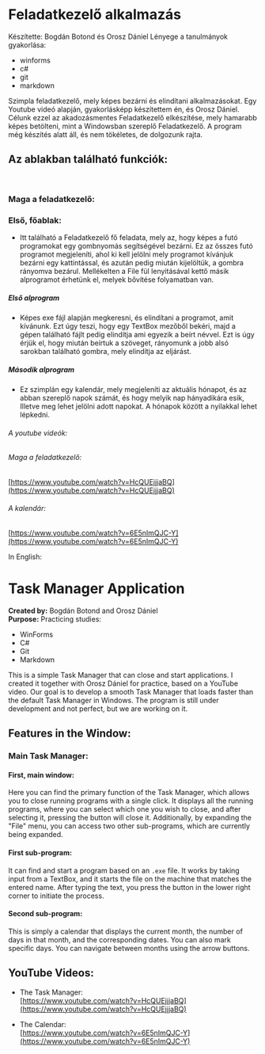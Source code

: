 # Feladatkezelő alkalmazás  
Készítette: Bogdán Botond és Orosz Dániel
Lényege a tanulmányok gyakorlása:
 - winforms
 - c#
 - git
 - markdown
 
Szimpla feladatkezelő, mely képes bezárni és elindítani alkalmazásokat. Egy Youtube videó alapján, gyakorlásképp készítettem én, és Orosz Dániel. Célunk ezzel az akadozásmentes Feladatkezelő elkészítése, mely hamarabb képes betölteni, mint a Windowsban szereplő Feladatkezelő. A program még készítés alatt áll, és nem tökéletes, de dolgozunk rajta. <br />
## Az ablakban található funkciók:

<br />

### Maga a feladatkezelő: <br />

### Első, főablak: <br />
  - Itt található a Feladatkezelő fő feladata, mely az, hogy képes a futó programokat egy gombnyomás segítségével bezárni. Ez az összes futó programot megjeleníti, ahol ki kell jelölni mely programot kívánjuk bezárni egy kattintással, és azután pedig miután kijelöltük, a gombra rányomva bezárul. Mellékelten a File fül lenyitásával kettő másik alprogramot érhetünk el, melyek bővítése folyamatban van. <br />
  
##### Első alprogram <br />
  - Képes exe fájl alapján megkeresni, és elindítani a programot, amit kívánunk. Ezt úgy teszi, hogy egy TextBox mezőből bekéri, majd a gépen található fájlt pedig elindítja ami egyezik a beírt névvel. Ezt is úgy érjük el, hogy miután beírtuk a szöveget, rányomunk a jobb alsó sarokban található gombra, mely elindítja az eljárást.<br />
  
##### Második alprogram <br />
  - Ez szimplán egy kalendár, mely megjeleníti az aktuális hónapot, és az abban szereplő napok számát, és hogy melyik nap hányadikára esik, Illetve meg lehet jelölni adott napokat. A hónapok között a nyilakkal lehet lépkedni. <br />



###### A youtube videók:
###### Maga a feladatkezelő:
[https://www.youtube.com/watch?v=HcQUEjjjaBQ](https://www.youtube.com/watch?v=HcQUEjjjaBQ)<br /> 
###### A kalendár:
[https://www.youtube.com/watch?v=6E5nImQJC-Y](https://www.youtube.com/watch?v=6E5nImQJC-Y)<br />

In English:

# Task Manager Application

**Created by:** Bogdán Botond and Orosz Dániel  
**Purpose:** Practicing studies:

- WinForms
- C#
- Git
- Markdown

This is a simple Task Manager that can close and start applications. I created it together with Orosz Dániel for practice, based on a YouTube video. Our goal is to develop a smooth Task Manager that loads faster than the default Task Manager in Windows. The program is still under development and not perfect, but we are working on it.

## Features in the Window:

### Main Task Manager:

#### First, main window:
Here you can find the primary function of the Task Manager, which allows you to close running programs with a single click. It displays all the running programs, where you can select which one you wish to close, and after selecting it, pressing the button will close it. Additionally, by expanding the "File" menu, you can access two other sub-programs, which are currently being expanded.

#### First sub-program:
It can find and start a program based on an `.exe` file. It works by taking input from a TextBox, and it starts the file on the machine that matches the entered name. After typing the text, you press the button in the lower right corner to initiate the process.

#### Second sub-program:
This is simply a calendar that displays the current month, the number of days in that month, and the corresponding dates. You can also mark specific days. You can navigate between months using the arrow buttons.

## YouTube Videos:

- The Task Manager:  
  [https://www.youtube.com/watch?v=HcQUEjjjaBQ](https://www.youtube.com/watch?v=HcQUEjjjaBQ)

- The Calendar:  
  [https://www.youtube.com/watch?v=6E5nImQJC-Y](https://www.youtube.com/watch?v=6E5nImQJC-Y)
